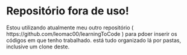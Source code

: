 <h1>Repositório fora de uso!</h1>
Estou utilizando atualmente meu outro repositório ( https://github.com/leomac00/learningToCode ) para pdoer inserir os códigos em que tenho trabalhado. está tudo organizado lá por pastas, inclusive um clone deste. 
